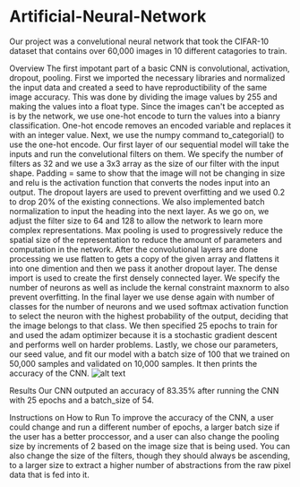 # Artificial-Neural-Network
Our project was a convelutional neural network that took the CIFAR-10 dataset that contains over 60,000 images in 10 different catagories to train. 

Overview
The first impotant part of a basic CNN is convolutional, activation, dropout, pooling. First we imported the necessary libraries and normalized the input data and created a seed to have reproductibility of the same image accuracy. This was done by dividing the image values by 255 and making the values into a float type. Since the images can't be accepted as is by the network, we use one-hot encode to turn the values into a bianry classification. One-hot encode removes an encoded variable and replaces it with an integer value. Next, we use the numpy command to_categorial() to use the one-hot encode. Our first layer of our sequential model will take the inputs and run the convelutional filters on them. We specify the number of filters as 32 and we use a 3x3 array as the size of our filter with the input shape. Padding = same to show that the image will not be changing in size and relu is the activation function that converts the nodes input into an output. The dropout layers are used to prevent overfitting and we used 0.2 to drop 20% of the existing connections. We also implemented batch normalization to input the heading into the next layer. As we go on, we adjust the filter size to 64 and 128 to allow the network to learn more complex representations. Max pooling is used to progressively reduce the spatial size of the representation to reduce the amount of parameters and computation in the network. After the convolutional layers are done processing we use flatten to gets a copy of the given array and flattens it into one dimention and then we pass it another dropout layer. The dense import is used to create the first densely connected layer. We specify the number of neurons as well as include the kernal constraint maxnorm to also prevent overfitting. In the final layer we use dense again with number of classes for the number of neurons and we used softmax activation function to select the neuron with the highest probability of the output, deciding that the image belongs to that class. We then specified 25 epochs to train for and used the adam optimizer because it is a stochastic gradient descent and performs well on harder problems.  Lastly, we chose our parameters, our seed value, and fit our model with a batch size of 100 that we trained on 50,000 samples and validated on 10,000 samples. It then prints the accuracy of the CNN.
![alt text](C:\Users\Morgan\Downloads\keras_dataset.png)

Results
Our CNN outputed an accuracy of 83.35% after running the CNN with 25 epochs and a batch_size of 54.

Instructions on How to Run
To improve the accuracy of the CNN, a user could change and run a different number of epochs, a larger batch size if the user has a better proccessor, and a user can also change the pooling size by increments of 2 based on the image size that is being used. You can also change the size of the filters, though they should always be ascending, to a larger size to extract a higher number of abstractions from the raw pixel data that is fed into it.
